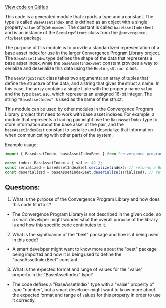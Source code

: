 [View code on GitHub](https://github.com/convergence-rfq/convergence-program-library/rfq/js/generated/types/BaseAssetIndex.ts)

This code is a generated module that exports a type and a constant. The type is called `BaseAssetIndex` and is defined as an object with a single property `value` of type `number`. The constant is called `baseAssetIndexBeet` and is an instance of the `BeetArgsStruct` class from the `@convergence-rfq/beet` package. 

The purpose of this module is to provide a standardized representation of a base asset index for use in the larger Convergence Program Library project. The `BaseAssetIndex` type defines the shape of the data that represents a base asset index, while the `baseAssetIndexBeet` constant provides a way to serialize and deserialize this data using the `BeetArgsStruct` class. 

The `BeetArgsStruct` class takes two arguments: an array of tuples that define the structure of the data, and a string that gives the struct a name. In this case, the array contains a single tuple with the property name `value` and the type `beet.u16`, which represents an unsigned 16-bit integer. The string `"BaseAssetIndex"` is used as the name of the struct. 

This module can be used by other modules in the Convergence Program Library project that need to work with base asset indexes. For example, a module that represents a trading pair might use the `BaseAssetIndex` type to store information about the base asset of the pair, and the `baseAssetIndexBeet` constant to serialize and deserialize that information when communicating with other parts of the system. 

Example usage:

```typescript
import { BaseAssetIndex, baseAssetIndexBeet } from "convergence-program-library";

const index: BaseAssetIndex = { value: 42 };
const serialized = baseAssetIndexBeet.serialize(index); // returns a Buffer
const deserialized = baseAssetIndexBeet.deserialize(serialized); // returns { value: 42 }
```
## Questions: 
 1. What is the purpose of the Convergence Program Library and how does this code fit into it?
- The Convergence Program Library is not described in the given code, so a smart developer might wonder what the overall purpose of the library is and how this specific code contributes to it.

2. What is the significance of the "beet" package and how is it being used in this code?
- A smart developer might want to know more about the "beet" package being imported and how it is being used to define the "baseAssetIndexBeet" constant.

3. What is the expected format and range of values for the "value" property in the "BaseAssetIndex" type?
- The code defines a "BaseAssetIndex" type with a "value" property of type "number", but a smart developer might want to know more about the expected format and range of values for this property in order to use it correctly.